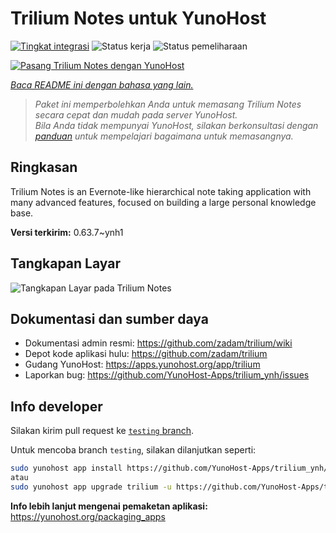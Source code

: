 <!--
N.B.: README ini dibuat secara otomatis oleh <https://github.com/YunoHost/apps/tree/master/tools/readme_generator>
Ini TIDAK boleh diedit dengan tangan.
-->

# Trilium Notes untuk YunoHost

[![Tingkat integrasi](https://dash.yunohost.org/integration/trilium.svg)](https://ci-apps.yunohost.org/ci/apps/trilium/) ![Status kerja](https://ci-apps.yunohost.org/ci/badges/trilium.status.svg) ![Status pemeliharaan](https://ci-apps.yunohost.org/ci/badges/trilium.maintain.svg)

[![Pasang Trilium Notes dengan YunoHost](https://install-app.yunohost.org/install-with-yunohost.svg)](https://install-app.yunohost.org/?app=trilium)

*[Baca README ini dengan bahasa yang lain.](./ALL_README.md)*

> *Paket ini memperbolehkan Anda untuk memasang Trilium Notes secara cepat dan mudah pada server YunoHost.*  
> *Bila Anda tidak mempunyai YunoHost, silakan berkonsultasi dengan [panduan](https://yunohost.org/install) untuk mempelajari bagaimana untuk memasangnya.*

## Ringkasan

Trilium Notes is an Evernote-like hierarchical note taking application with many advanced features, focused on building a large personal knowledge base.


**Versi terkirim:** 0.63.7~ynh1

## Tangkapan Layar

![Tangkapan Layar pada Trilium Notes](./doc/screenshots/screenshot.png)

## Dokumentasi dan sumber daya

- Dokumentasi admin resmi: <https://github.com/zadam/trilium/wiki>
- Depot kode aplikasi hulu: <https://github.com/zadam/trilium>
- Gudang YunoHost: <https://apps.yunohost.org/app/trilium>
- Laporkan bug: <https://github.com/YunoHost-Apps/trilium_ynh/issues>

## Info developer

Silakan kirim pull request ke [`testing` branch](https://github.com/YunoHost-Apps/trilium_ynh/tree/testing).

Untuk mencoba branch `testing`, silakan dilanjutkan seperti:

```bash
sudo yunohost app install https://github.com/YunoHost-Apps/trilium_ynh/tree/testing --debug
atau
sudo yunohost app upgrade trilium -u https://github.com/YunoHost-Apps/trilium_ynh/tree/testing --debug
```

**Info lebih lanjut mengenai pemaketan aplikasi:** <https://yunohost.org/packaging_apps>

